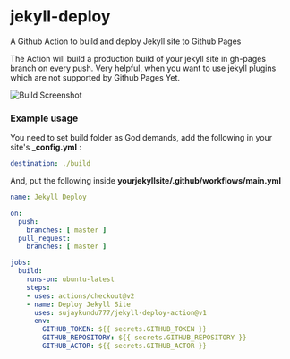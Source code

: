 # jekyll-deploy
A Github Action to build and deploy Jekyll site to Github Pages

The Action will build a production build of your jekyll site in gh-pages branch on every push. Very helpful, when you want to use jekyll plugins which are not supported by Github Pages Yet.

![Build Screenshot](https://github.com/sujaykundu777/jekyll-deploy-action/blob/master/screenshot.PNG?raw=true)

### Example usage

You need to set build folder as God demands, add the following in your site's **_config.yml** :

```yml
destination: ./build
```

And, put the following inside **yourjekyllsite/.github/workflows/main.yml**

```yml
name: Jekyll Deploy

on:
  push:
    branches: [ master ]
  pull_request:
    branches: [ master ]

jobs:
  build:
    runs-on: ubuntu-latest
    steps:
    - uses: actions/checkout@v2
    - name: Deploy Jekyll Site
      uses: sujaykundu777/jekyll-deploy-action@v1
      env:
        GITHUB_TOKEN: ${{ secrets.GITHUB_TOKEN }}
        GITHUB_REPOSITORY: ${{ secrets.GITHUB_REPOSITORY }}
        GITHUB_ACTOR: ${{ secrets.GITHUB_ACTOR }}
```
